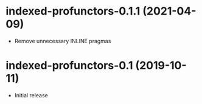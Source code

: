 # indexed-profunctors-0.1.1 (2021-04-09)
* Remove unnecessary INLINE pragmas

# indexed-profunctors-0.1 (2019-10-11)
* Initial release
